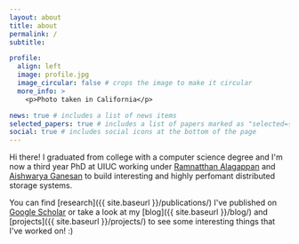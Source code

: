 ```yaml
---
layout: about
title: about
permalink: /
subtitle: 

profile:
  align: left
  image: profile.jpg
  image_circular: false # crops the image to make it circular
  more_info: >
    <p>Photo taken in California</p>

news: true # includes a list of news items
selected_papers: true # includes a list of papers marked as "selected={true}"
social: true # includes social icons at the bottom of the page
---
```


Hi there! I graduated from college with a computer science degree and I'm now a third year PhD at UIUC working under [Ramnatthan Alagappan](https://ramalagappan.github.io) and [Aishwarya Ganesan](https://aishwaryaganesan.github.io) to build interesting and highly perfomant distributed storage systems.

<!-- I like to tinker with other stuff ~ clang/llvm, reverse-engineering, computer graphics, game development, virtual/augmented reality, (having worked a bit in each one) though I'm certainly not an expert in those fields. -->

You can find [research]({{ site.baseurl }}/publications/) I've published on [Google Scholar](https://scholar.google.com/citations?user=Q3IeO4wAAAAJ) or take a look at my [blog]({{ site.baseurl }}/blog/) and [projects]({{ site.baseurl }}/projects/) to see some interesting things that I've worked on! :)

